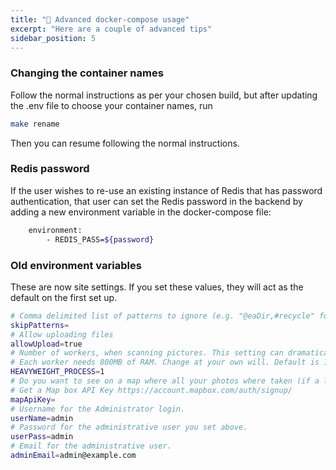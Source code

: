 ```yaml
---
title: "📖 Advanced docker-compose usage"
excerpt: "Here are a couple of advanced tips"
sidebar_position: 5
---
```


### Changing the container names

Follow the normal instructions as per your chosen build, but after updating the .env file to choose your container names, run

```bash
make rename
```

Then you can resume following the normal instructions.

### Redis password

If the user wishes to re-use an existing instance of Redis that has password authentication, that user can set the Redis password in the backend by adding a new environment variable in the docker-compose file:

```bash
    environment:
        - REDIS_PASS=${password}
```

### Old environment variables

These are now site settings. If you set these values, they will act as the default on the first set up.

```bash
# Comma delimited list of patterns to ignore (e.g. "@eaDir,#recycle" for synology devices)
skipPatterns=
# Allow uploading files
allowUpload=true
# Number of workers, when scanning pictures. This setting can dramatically affect the ram usage.
# Each worker needs 800MB of RAM. Change at your own will. Default is 1.
HEAVYWEIGHT_PROCESS=1
# Do you want to see on a map where all your photos where taken (if a location is stored in your photos)
# Get a Map box API Key https://account.mapbox.com/auth/signup/
mapApiKey=
# Username for the Administrator login.
userName=admin
# Password for the administrative user you set above.
userPass=admin
# Email for the administrative user.
adminEmail=admin@example.com
```
